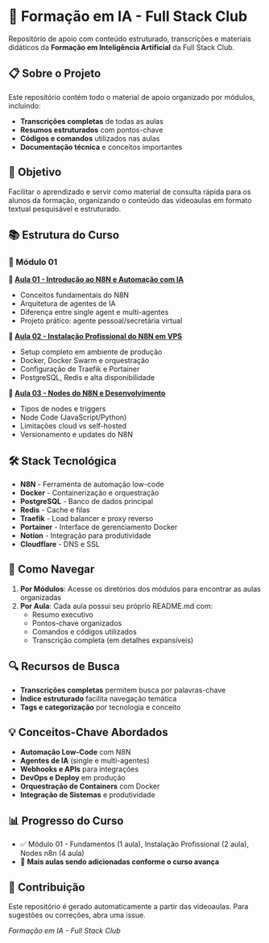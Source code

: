 # 🤖 Formação em IA - Full Stack Club

Repositório de apoio com conteúdo estruturado, transcrições e materiais didáticos da **Formação em Inteligência Artificial** da Full Stack Club.

## 📋 Sobre o Projeto

Este repositório contém todo o material de apoio organizado por módulos, incluindo:
- **Transcrições completas** de todas as aulas
- **Resumos estruturados** com pontos-chave
- **Códigos e comandos** utilizados nas aulas
- **Documentação técnica** e conceitos importantes

## 🎯 Objetivo

Facilitar o aprendizado e servir como material de consulta rápida para os alunos da formação, organizando o conteúdo das videoaulas em formato textual pesquisável e estruturado.

## 📚 Estrutura do Curso

### 📁 Módulo 01
**🎥 [Aula 01 - Introdução ao N8N e Automação com IA](./modulo-01/aula-01-introducao-n8n/)**
- Conceitos fundamentais do N8N
- Arquitetura de agentes de IA
- Diferença entre single agent e multi-agentes
- Projeto prático: agente pessoal/secretária virtual

**🎥 [Aula 02 - Instalação Profissional do N8N em VPS](./modulo-01/aula-02-instalacao-n8n/)**
- Setup completo em ambiente de produção
- Docker, Docker Swarm e orquestração
- Configuração de Traefik e Portainer
- PostgreSQL, Redis e alta disponibilidade

**🎥 [Aula 03 - Nodes do N8N e Desenvolvimento](./modulo-01/aula-03-nodes-n8n/)**
- Tipos de nodes e triggers
- Node Code (JavaScript/Python)
- Limitações cloud vs self-hosted
- Versionamento e updates do N8N

## 🛠️ Stack Tecnológica

- **N8N** - Ferramenta de automação low-code
- **Docker** - Containerização e orquestração
- **PostgreSQL** - Banco de dados principal
- **Redis** - Cache e filas
- **Traefik** - Load balancer e proxy reverso
- **Portainer** - Interface de gerenciamento Docker
- **Notion** - Integração para produtividade
- **Cloudflare** - DNS e SSL

## 📖 Como Navegar

1. **Por Módulos**: Acesse os diretórios dos módulos para encontrar as aulas organizadas
2. **Por Aula**: Cada aula possui seu próprio README.md com:
   - Resumo executivo
   - Pontos-chave organizados
   - Comandos e códigos utilizados
   - Transcrição completa (em detalhes expansíveis)

## 🔍 Recursos de Busca

- **Transcrições completas** permitem busca por palavras-chave
- **Índice estruturado** facilita navegação temática
- **Tags e categorização** por tecnologia e conceito

## 💡 Conceitos-Chave Abordados

- **Automação Low-Code** com N8N
- **Agentes de IA** (single e multi-agentes)
- **Webhooks e APIs** para integrações
- **DevOps e Deploy** em produção
- **Orquestração de Containers** com Docker
- **Integração de Sistemas** e produtividade

## 📊 Progresso do Curso

- ✅ Módulo 01 - Fundamentos (1 aula), Instalação Profissional (2 aula), Nodes n8n (4 aula)
- 🔄 **Mais aulas sendo adicionadas conforme o curso avança**

## 🤝 Contribuição

Este repositório é gerado automaticamente a partir das videoaulas. Para sugestões ou correções, abra uma issue.

*Formação em IA - Full Stack Club*